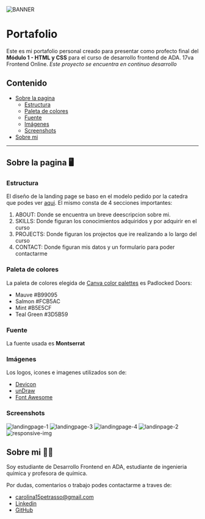 ![BANNER](https://user-images.githubusercontent.com/116232147/215499863-f4d08071-b4cf-4dc1-bcce-b383ca7040bf.png)
# Portafolio 

Este es mi portafolio personal creado para presentar como profecto final del **Módulo 1 - HTML y CSS** para el curso de desarrollo frontend de ADA.
17va Frontend Online.
*Este proyecto se encuentra en continuo desarrollo*
## Contenido 
- [Sobre la pagina](##Sobre-la-pagina-🖥️) 
    - [Estructura](###Estructura) 
    - [Paleta de colores](###Paleta-de-colores)
    - [Fuente](###Fuente)
    - [Imágenes](###Imagenes) 
    - [Screenshots](###Screenshots)
- [Sobre mi](##Sobre-mi-👩‍💻) 
---  
## Sobre la pagina 🖥️
### Estructura 

El diseño de la landing page se baso en el modelo pedido por la catedra que podes ver [aqui](https://frontend-proyecto-portfolio.adaitw.org/). El mismo consta de 4 secciones importantes: 
1. ABOUT: Donde se encuentra un breve deescripcion sobre mi. 
2. SKILLS: Donde figuran los conocimientos adquiridos y por adquirir en el curso 
3. PROJECTS: Donde figuran los projectos que ire realizando a lo largo del curso 
4. CONTACT: Donde figuran mis datos y un formulario para poder contactarme
### Paleta de colores
La paleta de colores elegida de [Canva color palettes](https://www.canva.com/colors/color-palettes/)  es Padlocked Doors: 
- Mauve #B99095
- Salmon #FCB5AC
- Mint #B5E5CF
- Teal Green #3D5B59
### Fuente
La fuente usada es **Montserrat**
### Imágenes 
Los logos, icones e imagenes utilizados son de: 
- [Devicon](https://devicon.dev/)
- [unDraw](https://undraw.co/illustrations)
- [Font Awesome](https://fontawesome.com/)
### Screenshots
![landingpage-1](https://user-images.githubusercontent.com/116232147/215378363-df9d9425-5b18-448d-8f77-75a53e31e409.png)
![landingpage-3](https://user-images.githubusercontent.com/116232147/215378365-fed4d339-b5fa-4624-a9b2-48c4b5acbb5e.png)
![landingpage-4](https://user-images.githubusercontent.com/116232147/215378371-7f6d3991-9bc8-476f-8685-8f018b499698.png)
![landinpage-2](https://user-images.githubusercontent.com/116232147/215378372-d91d3adc-b38c-4e45-b239-7745e09e1c74.png)
![responsive-img](https://user-images.githubusercontent.com/116232147/215378416-f9cc6b10-be3b-49c9-91a8-e074a66343c5.png)
## Sobre mi 👩‍💻
Soy estudiante de Desarrollo Frontend en ADA, estudiante de ingenieria química y profesora de química. 


Por dudas, comentarios o trabajo podes contactarme a traves de:
- carolina15petrasso@gmail.com  
- [Linkedin](https://www.linkedin.com/in/ana-carolina-petrasso/)
- [GitHub](https://github.com/AnaCPetrasso)

